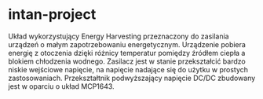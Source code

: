 # intan-project
Układ wykorzystujący Energy Harvesting przeznaczony do zasilania urządzeń o małym zapotrzebowaniu energetycznym. Urządzenie pobiera energię z otoczenia dzięki różnicy temperatur pomiędzy źródłem ciepła a blokiem chłodzenia wodnego. Zasilacz jest w stanie przekształcić bardzo niskie wejściowe napięcie, na napięcie nadające się do użytku w prostych zastosowaniach. Przekształtnik podwyższający napięcie DC/DC zbudowany jest w oparciu o układ MCP1643.
